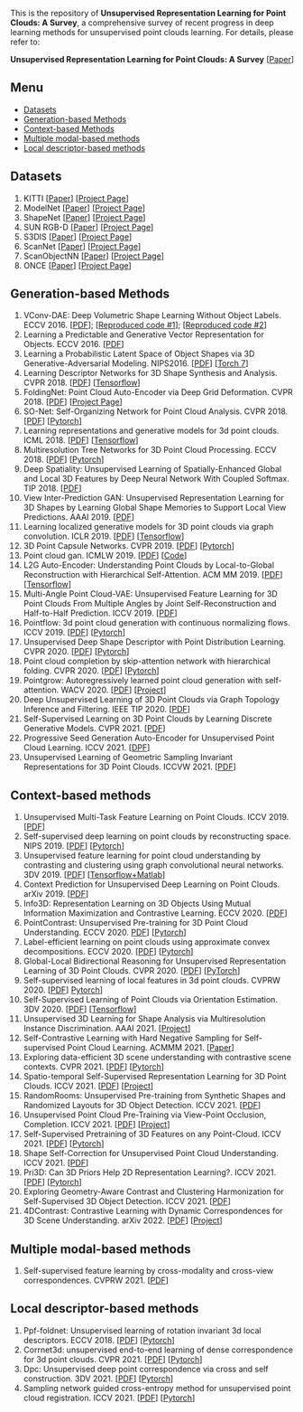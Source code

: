 This is the repository of **Unsupervised Representation Learning for Point Clouds: A Survey**, a comprehensive survey of recent progress in deep learning methods for unsupervised point clouds learning. For details, please refer to:

 **Unsupervised Representation Learning for Point Clouds: A Survey**  [[Paper]()] 

## Menu
- [Datasets](#datasets)
- [Generation-based Methods](#generation-based-methods)
- [Context-based Methods](#context-based-methods)
- [Multiple modal-based methods](#multiple-modal-based-methods)
- [Local descriptor-based methods](#local-descriptor-based-methods)
## Datasets
1. KITTI [[Paper](https://projet.liris.cnrs.fr/imagine/pub/proceedings/CVPR2012/data/papers/424_O3C-04.pdf)] [[Project Page](http://www.cvlibs.net/datasets/kitti/)]
2. ModelNet [[Paper](https://www.cv-foundation.org/openaccess/content_cvpr_2015/papers/Wu_3D_ShapeNets_A_2015_CVPR_paper.pdf)] [[Project Page](https://modelnet.cs.princeton.edu/)]
3. ShapeNet [[Paper](https://arxiv.org/pdf/1512.03012.pdf)] [[Project Page](https://shapenet.org/)]
4. SUN RGB-D [[Paper](https://openaccess.thecvf.com/content_cvpr_2015/papers/Song_SUN_RGB-D_A_2015_CVPR_paper.pdf)] [[Project Page](https://rgbd.cs.princeton.edu/)]
5. S3DIS [[Paper](https://openaccess.thecvf.com/content_cvpr_2016/papers/Armeni_3D_Semantic_Parsing_CVPR_2016_paper.pdf)] [[Project Page](http://buildingparser.stanford.edu/dataset.html)]
6. ScanNet  [[Paper](https://openaccess.thecvf.com/content_cvpr_2017/papers/Dai_ScanNet_Richly-Annotated_3D_CVPR_2017_paper.pdf)] [[Project Page](http://www.scan-net.org/)]
7. ScanObjectNN  [[Paper](https://arxiv.org/pdf/1908.04616.pdf)] [[Project Page](https://hkust-vgd.github.io/scanobjectnn/)]
8. ONCE [[Paper](https://arxiv.org/abs/2106.11037)] [[Project Page](https://once-for-auto-driving.github.io/)]
## Generation-based Methods
1. VConv-DAE: Deep Volumetric Shape Learning Without Object Labels. ECCV 2016. [[PDF](https://arxiv.org/abs/1604.03755)]; [[Reproduced code #1](https://github.com/Not-IITian/VCONV-DAE)]; [[Reproduced code #2](https://github.com/diskhkme/VCONV_DAE_TF)]
2. Learning a Predictable and Generative Vector Representation for Objects. ECCV 2016. [[PDF](https://arxiv.org/pdf/1603.08637v2.pdf)]
3. Learning a Probabilistic Latent Space of Object Shapes via 3D Generative-Adversarial Modeling. NIPS2016. [[PDF](https://arxiv.org/pdf/1610.07584v2.pdf)] [[Torch 7](https://github.com/zck119/3dgan-release)]
4. Learning Descriptor Networks for 3D Shape Synthesis and Analysis. CVPR 2018. [[PDF](https://openaccess.thecvf.com/content_cvpr_2018/papers/Xie_Learning_Descriptor_Networks_CVPR_2018_paper.pdf)] [[Tensorflow](https://github.com/jianwen-xie/3DDescriptorNet)]
5. FoldingNet: Point Cloud Auto-Encoder via Deep Grid Deformation. CVPR 2018. [[PDF](https://openaccess.thecvf.com/content_cvpr_2018/papers/Yang_FoldingNet_Point_Cloud_CVPR_2018_paper.pdf)] [[Project Page](https://www.merl.com/research/license/FoldingNet)]
6. SO-Net: Self-Organizing Network for Point Cloud Analysis. CVPR 2018. [[PDF](https://openaccess.thecvf.com/content_cvpr_2018/papers/Li_SO-Net_Self-Organizing_Network_CVPR_2018_paper.pdf)] [[Pytorch]( https://github.com/lijx10/SO-Net)]
7. Learning representations and generative models for 3d point clouds. ICML 2018. [[PDF](http://proceedings.mlr.press/v80/achlioptas18a/achlioptas18a.pdf)] [[Tensorflow](https://github.com/optas/latent_3d_points)]
8. Multiresolution Tree Networks for 3D Point Cloud Processing. ECCV 2018. [[PDF](https://openaccess.thecvf.com/content_ECCV_2018/papers/Matheus_Gadelha_Multiresolution_Tree_Networks_ECCV_2018_paper.pdf)] [[Pytorch](https://github.com/matheusgadelha/MRTNet)]
9. Deep Spatiality: Unsupervised Learning of Spatially-Enhanced Global and Local 3D Features by Deep Neural Network With Coupled Softmax. TIP 2018. [[PDF](https://yushen-liu.github.io/main/pdf/LiuYS_TIP18DS.pdf)]
10. View Inter-Prediction GAN: Unsupervised Representation Learning for 3D Shapes by Learning Global Shape Memories to Support Local View Predictions. AAAI 2019. [[PDF](https://ojs.aaai.org/index.php/AAAI/article/view/4852/4725)]
11. Learning localized generative models for 3D point clouds via graph convolution. ICLR 2019. [[PDF](https://openreview.net/pdf?id=SJeXSo09FQ)] [[Tensorflow](https://github.com/diegovalsesia/GraphCNN-GAN-codeonly)]
12. 3D Point Capsule Networks. CVPR 2019. [[PDF](https://openaccess.thecvf.com/content_CVPR_2019/papers/Zhao_3D_Point_Capsule_Networks_CVPR_2019_paper.pdf)] [[Pytorch](https://github.com/yongheng1991/3D-point-capsule-networks)]
13. Point cloud gan. ICMLW 2019. [[PDF](https://arxiv.org/pdf/1810.05795.pdf)] [[Code](https://github.com/chunliangli/Point-Cloud-GAN)]
14. L2G Auto-Encoder: Understanding Point Clouds by Local-to-Global Reconstruction with Hierarchical Self-Attention. ACM MM 2019. [[PDF](https://arxiv.org/pdf/1908.00720.pdf)] [[Tensorflow](https://github.com/liuxinhai/L2G-AE)]
15. Multi-Angle Point Cloud-VAE: Unsupervised Feature Learning for 3D Point Clouds From Multiple Angles by Joint Self-Reconstruction and Half-to-Half Prediction. ICCV 2019. [[PDF](https://openaccess.thecvf.com/content_ICCV_2019/papers/Han_Multi-Angle_Point_Cloud-VAE_Unsupervised_Feature_Learning_for_3D_Point_Clouds_ICCV_2019_paper.pdf)] 
16. Pointflow: 3d point cloud generation with continuous normalizing flows. ICCV 2019. [[PDF](https://openaccess.thecvf.com/content_ICCV_2019/papers/Yang_PointFlow_3D_Point_Cloud_Generation_With_Continuous_Normalizing_Flows_ICCV_2019_paper.pdf)] [[Pytorch](https://github.com/stevenygd/PointFlow)]
17. Unsupervised Deep Shape Descriptor with Point Distribution Learning. CVPR 2020. [[PDF](https://openaccess.thecvf.com/content_CVPR_2020/papers/Shi_Unsupervised_Deep_Shape_Descriptor_With_Point_Distribution_Learning_CVPR_2020_paper.pdf)] [[Pytorch](https://github.com/WordBearerYI/Unsupervised-Deep-Shape-Descriptor-with-Point-Distribution-Learning)]
18. Point cloud completion by skip-attention network with hierarchical folding. CVPR 2020. [[PDF](https://openaccess.thecvf.com/content_CVPR_2020/papers/Wen_Point_Cloud_Completion_by_Skip-Attention_Network_With_Hierarchical_Folding_CVPR_2020_paper.pdf)] [[Pytorch](https://github.com/RaminHasibi/SA_Net)]
19. Pointgrow: Autoregressively learned point cloud generation with self-attention. WACV 2020. [[PDF](https://openaccess.thecvf.com/content_WACV_2020/papers/Sun_PointGrow_Autoregressively_Learned_Point_Cloud_Generation_with_Self-Attention_WACV_2020_paper.pdf)] [[Project](https://liuziwei7.github.io/projects/PointGrow)]
20. Deep Unsupervised Learning of 3D Point Clouds via Graph Topology Inference and Filtering. IEEE TIP 2020. [[PDF](https://arxiv.org/pdf/1905.04571.pdf)]
21. Self-Supervised Learning on 3D Point Clouds by Learning Discrete Generative Models. CVPR 2021. [[PDF](https://openaccess.thecvf.com/content/CVPR2021/papers/Eckart_Self-Supervised_Learning_on_3D_Point_Clouds_by_Learning_Discrete_Generative_CVPR_2021_paper.pdf)] 
22. Progressive Seed Generation Auto-Encoder for Unsupervised Point Cloud Learning. ICCV 2021. [[DPF](https://openaccess.thecvf.com/content/ICCV2021/papers/Yang_Progressive_Seed_Generation_Auto-Encoder_for_Unsupervised_Point_Cloud_Learning_ICCV_2021_paper.pdf)]
23. Unsupervised Learning of Geometric Sampling Invariant Representations for 3D Point Clouds. ICCVW 2021. [[PDF](https://openaccess.thecvf.com/content/ICCV2021W/GSP-CV/papers/Chen_Unsupervised_Learning_of_Geometric_Sampling_Invariant_Representations_for_3D_Point_ICCVW_2021_paper.pdf)] 

## Context-based methods
1. Unsupervised Multi-Task Feature Learning on Point Clouds. ICCV 2019. [[PDF](https://openaccess.thecvf.com/content_ICCV_2019/papers/Hassani_Unsupervised_Multi-Task_Feature_Learning_on_Point_Clouds_ICCV_2019_paper.pdf)] 
2. Self-supervised deep learning on point clouds by reconstructing space. NIPS 2019. [[PDF](https://proceedings.neurips.cc/paper/2019/file/993edc98ca87f7e08494eec37fa836f7-Paper.pdf)] [[Pytorch](https://github.com/COMP6248-Reproducability-Challenge/Self-supervised-deep-learning-on-point-clouds-by-reconstructing-space)]
3. Unsupervised feature learning for point cloud understanding by contrasting and clustering using graph convolutional neural networks. 3DV 2019. [[PDF](https://par.nsf.gov/servlets/purl/10124686)] [[Tensorflow+Matlab](https://github.com/lingzhang1/ContrastNet)]
4. Context Prediction for Unsupervised Deep Learning on Point Clouds. arXiv 2019. [[PDF](https://arxiv.org/pdf/1901.08396.pdf)]
5. Info3D: Representation Learning on 3D Objects Using Mutual Information Maximization and Contrastive Learning. ECCV 2020. [[PDF](https://arxiv.org/pdf/2006.02598.pdf%5C%22)]
6. PointContrast: Unsupervised Pre-training for 3D Point Cloud Understanding. ECCV 2020. [PDF](https://arxiv.org/pdf/2007.10985.pdf?ref=https://githubhelp.com)] [[Pytorch](https://github.com/facebookresearch/PointContrast)]
7. Label-efficient learning on point clouds using approximate convex decompositions. ECCV 2020. [[PDF](https://arxiv.org/pdf/2003.13834.pdf)] [[Pytorch](https://github.com/matheusgadelha/PointCloudLearningACD)]
8. Global-Local Bidirectional Reasoning for Unsupervised Representation Learning of 3D Point Clouds. CVPR 2020. [[PDF](https://openaccess.thecvf.com/content_CVPR_2020/papers/Rao_Global-Local_Bidirectional_Reasoning_for_Unsupervised_Representation_Learning_of_3D_Point_CVPR_2020_paper.pdf)] [[PyTorch](https://github.com/raoyongming/PointGLR)]
9. Self-supervised learning of local features in 3d point clouds. CVPRW 2020. [[PDF](https://openaccess.thecvf.com/content_CVPRW_2020/papers/w54/Thabet_Self-Supervised_Learning_of_Local_Features_in_3D_Point_Clouds_CVPRW_2020_paper.pdf)] [Pytorch](https://github.com/alitabet/morton-net)]
10. Self-Supervised Learning of Point Clouds via Orientation Estimation. 3DV 2020. [[PDF](https://arxiv.org/pdf/2008.00305.pdf%5C%22)] [[Tensorflow](https://github.com/OmidPoursaeed/Self_supervised_Learning_Point_Clouds)]
11. Unsupervised 3D Learning for Shape Analysis via Multiresolution Instance Discrimination. AAAI 2021. [[Project](https://wang-ps.github.io/pretrain.html)]
12. Self-Contrastive Learning with Hard Negative Sampling for Self-supervised Point Cloud Learning. ACMMM 2021. [[Paper](https://arxiv.org/pdf/2107.01886.pdf)]
13. Exploring data-efficient 3D scene understanding with contrastive scene contexts. CVPR 2021. [[PDF](https://openaccess.thecvf.com/content/CVPR2021/papers/Hou_Exploring_Data-Efficient_3D_Scene_Understanding_With_Contrastive_Scene_Contexts_CVPR_2021_paper.pdf)] [[Pytorch](https://github.com/facebookresearch/ContrastiveSceneContexts)]
14. Spatio-temporal Self-Supervised Representation Learning for 3D Point Clouds. ICCV 2021. [[PDF](https://openaccess.thecvf.com/content/ICCV2021/papers/Huang_Spatio-Temporal_Self-Supervised_Representation_Learning_for_3D_Point_Clouds_ICCV_2021_paper.pdf)] [[Project](https://siyuanhuang.com/STRL/)]
15. RandomRooms: Unsupervised Pre-training from Synthetic Shapes and Randomized Layouts for 3D Object Detection. ICCV 2021. [[PDF](https://openaccess.thecvf.com/content/ICCV2021/papers/Rao_RandomRooms_Unsupervised_Pre-Training_From_Synthetic_Shapes_and_Randomized_Layouts_for_ICCV_2021_paper.pdf)]
16. Unsupervised Point Cloud Pre-Training via View-Point Occlusion, Completion. ICCV 2021. [[PDF](https://openaccess.thecvf.com/content/ICCV2021/papers/Wang_Unsupervised_Point_Cloud_Pre-Training_via_Occlusion_Completion_ICCV_2021_paper.pdf)] [[Project](https://hansen7.github.io/OcCo/)]
17. Self-Supervised Pretraining of 3D Features on any Point-Cloud. ICCV 2021. [[PDF](https://openaccess.thecvf.com/content/ICCV2021/papers/Zhang_Self-Supervised_Pretraining_of_3D_Features_on_Any_Point-Cloud_ICCV_2021_paper.pdf)] [[Pytorch](https://github.com/facebookresearch/DepthContrast)]
18. Shape Self-Correction for Unsupervised Point Cloud Understanding. ICCV 2021. [[PDF](https://openaccess.thecvf.com/content/ICCV2021/papers/Chen_Shape_Self-Correction_for_Unsupervised_Point_Cloud_Understanding_ICCV_2021_paper.pdf)]
19. Pri3D: Can 3D Priors Help 2D Representation Learning?. ICCV 2021. [[PDF](https://openaccess.thecvf.com/content/ICCV2021/papers/Hou_Pri3D_Can_3D_Priors_Help_2D_Representation_Learning_ICCV_2021_paper.pdf)] [[Pytorch](https://github.com/Sekunde/Pri3D)]
20. Exploring Geometry-Aware Contrast and Clustering Harmonization for Self-Supervised 3D Object Detection. ICCV 2021. [[PDF](https://openaccess.thecvf.com/content/ICCV2021/papers/Liang_Exploring_Geometry-Aware_Contrast_and_Clustering_Harmonization_for_Self-Supervised_3D_Object_ICCV_2021_paper.pdf)]
21. 4DContrast: Contrastive Learning with Dynamic Correspondences for 3D Scene Understanding. arXiv 2022. [[PDF](https://arxiv.org/pdf/2112.02990.pdf)] [[Project](http://www.niessnerlab.org/projects/chen2021_4dcontrast.html)]
## Multiple modal-based methods
1. Self-supervised feature learning by cross-modality and cross-view correspondences. CVPRW 2021. [[PDF](https://openaccess.thecvf.com/content/CVPR2021W/MULA/papers/Jing_Self-Supervised_Feature_Learning_by_Cross-Modality_and_Cross-View_Correspondences_CVPRW_2021_paper.pdf)]
## Local descriptor-based methods
1. Ppf-foldnet: Unsupervised learning of rotation invariant 3d local descriptors. ECCV 2018. [[PDF](https://openaccess.thecvf.com/content_ECCV_2018/papers/Tolga_Birdal_PPF-FoldNet_Unsupervised_Learning_ECCV_2018_paper.pdf)] [[Pytorch](https://github.com/XuyangBai/PPF-FoldNet)]
2. Corrnet3d: unsupervised end-to-end learning of dense correspondence for 3d point clouds. CVPR 2021. [[PDF](https://openaccess.thecvf.com/content/CVPR2021/papers/Zeng_CorrNet3D_Unsupervised_End-to-End_Learning_of_Dense_Correspondence_for_3D_Point_CVPR_2021_paper.pdf)] [[Pytorch](https://github.com/ZENGYIMING-EAMON/CorrNet3D)]
3. Dpc: Unsupervised deep point correspondence via cross and self construction. 3DV 2021. [[PDF](https://arxiv.org/pdf/2110.08636.pdf)] [[Pytorch](https://github.com/dvirginz/dpc)]
4. Sampling network guided cross-entropy method for unsupervised point cloud registration. ICCV 2021. [[PDF](https://openaccess.thecvf.com/content/ICCV2021/papers/Jiang_Sampling_Network_Guided_Cross-Entropy_Method_for_Unsupervised_Point_Cloud_Registration_ICCV_2021_paper.pdf)] [[Pytorch](https://github.com/jiang-hb/cemnet)]
